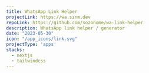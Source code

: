 ```yaml
---
title: WhatsApp Link Helper
projectLink: https://wa.sznm.dev
repoLink: https://github.com/sozonome/wa-link-helper
description: WhatsApp link helper / generator
date: "2023-05-30"
icon: "/app_icons/link.svg"
projectType: 'apps'
stacks: 
  - nextjs
  - tailwindcss
---
```

